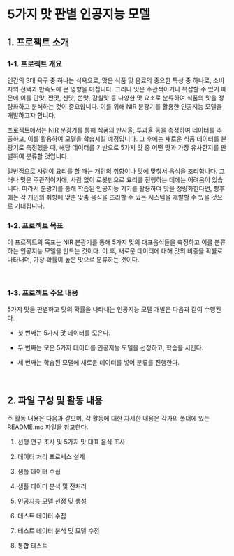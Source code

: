 # 5가지 맛 판별 인공지능 모델

## 1. 프로젝트 소개

### 1-1. 프로젝트 개요

인간의 3대 욕구 중 하나는 식욕으로, 맛은 식품 및 음료의 중요한 특성 중 하나로, 소비자의 선택과 만족도에 큰 영향을 미칩니다. 그러나 맛은 주관적이거나 복잡할 수 있기 때문에 이를 단맛, 짠맛, 신맛, 쓴맛, 감칠맛 등 다양한 맛 요소로 분류하여 식품의 맛을 정량화하고 분석하는 것이 중요합니다. 이를 위해 NIR 분광기를 활용한 인공지능 모델을 개발하고자 합니다.

프로젝트에서는 NIR 분광기를 통해 식품의 반사율, 투과율 등을 측정하여 데이터를 추출하고, 이를 활용하여 모델을 학습시킬 예정입니다. 그 후에는 새로운 식품 데이터를 분광기로 측정했을 때, 해당 데이터를 기반으로 5가지 맛 중 어떤 맛과 가장 유사한지를 판별하여 분류할 것입니다.

일반적으로 사람이 요리를 할 때는 개인의 취향이나 맛에 맞춰서 음식을 조리합니다. 그러나 맛은 주관적이기에, 사람 없이 로봇만으로 요리를 진행하는 데에는 어려움이 있습니다. 따라서 분광기를 통해 학습된 인공지능 기기를 활용하여 맛을 정량화한다면, 향후에는 각 개인의 취향에 맞춘 맞춤 음식을 조리할 수 있는 시스템을 개발할 수 있을 것으로 기대됩니다.
<br>

### 1-2. 프로젝트 목표

이 프로젝트의 목표는 NIR 분광기를 통해 5가지 맛의 대표음식들을 측정하고 이를 분류하는 인공지능 모델을 만드는 것이다. 이 후, 새로운 데이터에 대해 맛의 비중을 확률로 나타내며, 가장 확률이 높은 맛으로 분류하는 것이다.

<br>

### 1-3. 프로젝트 주요 내용

5가지 맛을 판별하고 맛의 확률을 나타내는 인공지능 모델 개발은 다음과 같이 수행된다.

- 첫 번째는 5가지 맛 데이터를 모은다.

- 두 번째는 모은 5가지 데이터를 인공지능 모델을 선정하고, 학습을 시킨다.

- 세 번째는 학습된 모델에 새로운 데이터를 넣어 분류를 진행한다. 

<br>

## 2. 파일 구성 및 활동 내용

주 활동 내용은 다음과 같으며, 각 활동에 대한 자세한 내용은 각가의 폴더에 있는 README.md 파일을 참고한다.

1. 선행 연구 조사 및 5가지 맛 대표 음식 조사

2. 데이터 처리 프로세스 설계

3. 샘플 데이터 수집

4. 샘플 데이터 분석 및 전처리

5. 인공지능 모델 선정 및 생성

6. 테스트 데이터 수집

7. 테스트 데이터 분석 및 모델 수정

8. 통합 테스트
